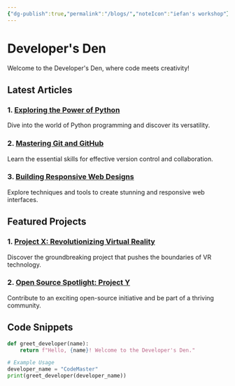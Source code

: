 ```yaml
---
{"dg-publish":true,"permalink":"/blogs/","noteIcon":"iefan's workshop"}
---
```


# Developer's Den

Welcome to the Developer's Den, where code meets creativity!

## Latest Articles

### 1. [Exploring the Power of Python](#)
   Dive into the world of Python programming and discover its versatility.

### 2. [Mastering Git and GitHub](#)
   Learn the essential skills for effective version control and collaboration.

### 3. [Building Responsive Web Designs](#)
   Explore techniques and tools to create stunning and responsive web interfaces.

## Featured Projects

### 1. [Project X: Revolutionizing Virtual Reality](#)
   Discover the groundbreaking project that pushes the boundaries of VR technology.

### 2. [Open Source Spotlight: Project Y](#)
   Contribute to an exciting open-source initiative and be part of a thriving community.

## Code Snippets

```python
def greet_developer(name):
    return f"Hello, {name}! Welcome to the Developer's Den."

# Example Usage
developer_name = "CodeMaster"
print(greet_developer(developer_name))